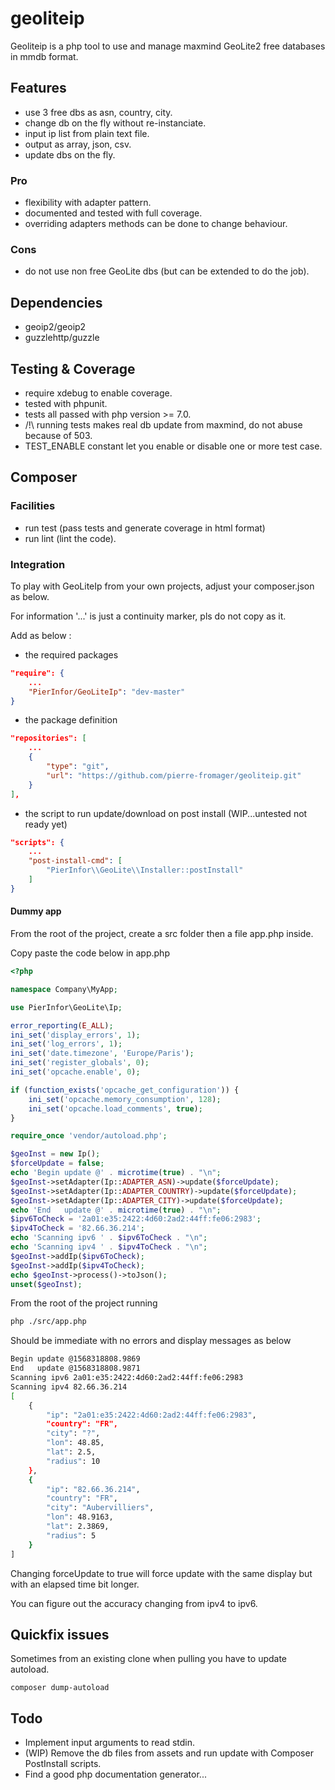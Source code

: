 # geoliteip

Geoliteip is a php tool to use and manage maxmind GeoLite2 free databases in mmdb format.

## Features

* use 3 free dbs as asn, country, city.
* change db on the fly without re-instanciate.
* input ip list from plain text file.
* output as array, json, csv.
* update dbs on the fly.

### Pro

* flexibility with adapter pattern.
* documented and tested with full coverage.
* overriding adapters methods can be done to change behaviour.

### Cons

* do not use non free GeoLite dbs (but can be extended to do the job).

## Dependencies

* geoip2/geoip2
* guzzlehttp/guzzle

## Testing & Coverage

* require xdebug to enable coverage.
* tested with phpunit.
* tests all passed with php version >= 7.0.
* /!\\ running tests makes real db update from maxmind, do not abuse because of 503.
* TEST_ENABLE constant let you enable or disable one or more test case.

## Composer 

### Facilities

* run test (pass tests and generate coverage in html format)
* run lint (lint the code).

### Integration

To play with GeoLiteIp from your own projects, adjust your composer.json as below.

For information '...' is just a continuity marker, pls do not copy as it.

Add as below :

* the required packages
``` json
"require": {
    ...
    "PierInfor/GeoLiteIp": "dev-master"
}	
```

* the package definition
``` json
"repositories": [
    ...
    {
        "type": "git",
        "url": "https://github.com/pierre-fromager/geoliteip.git"
    }
],
```

* the script to run update/download on post install (WIP...untested not ready yet)
``` json
"scripts": {
    ...
    "post-install-cmd": [
        "PierInfor\\GeoLite\\Installer::postInstall"
    ]
}
```

#### Dummy app

From the root of the project, create a src folder then a file app.php inside.

Copy paste the code below in app.php

``` php
<?php

namespace Company\MyApp;

use PierInfor\GeoLite\Ip;

error_reporting(E_ALL);
ini_set('display_errors', 1);
ini_set('log_errors', 1);
ini_set('date.timezone', 'Europe/Paris');
ini_set('register_globals', 0);
ini_set('opcache.enable', 0);

if (function_exists('opcache_get_configuration')) {
    ini_set('opcache.memory_consumption', 128);
    ini_set('opcache.load_comments', true);
}

require_once 'vendor/autoload.php';

$geoInst = new Ip();
$forceUpdate = false;
echo 'Begin update @' . microtime(true) . "\n";
$geoInst->setAdapter(Ip::ADAPTER_ASN)->update($forceUpdate);
$geoInst->setAdapter(Ip::ADAPTER_COUNTRY)->update($forceUpdate);
$geoInst->setAdapter(Ip::ADAPTER_CITY)->update($forceUpdate);
echo 'End   update @' . microtime(true) . "\n";
$ipv6ToCheck = '2a01:e35:2422:4d60:2ad2:44ff:fe06:2983';
$ipv4ToCheck = '82.66.36.214';
echo 'Scanning ipv6 ' . $ipv6ToCheck . "\n";
echo 'Scanning ipv4 ' . $ipv4ToCheck . "\n";
$geoInst->addIp($ipv6ToCheck);
$geoInst->addIp($ipv4ToCheck);
echo $geoInst->process()->toJson();
unset($geoInst);
```

From the root of the project running
``` bash
php ./src/app.php
```
Should be immediate with no errors and display messages as below
``` bash
Begin update @1568318808.9869
End   update @1568318808.9871
Scanning ipv6 2a01:e35:2422:4d60:2ad2:44ff:fe06:2983
Scanning ipv4 82.66.36.214
[
    {
        "ip": "2a01:e35:2422:4d60:2ad2:44ff:fe06:2983",
        "country": "FR",
        "city": "?",
        "lon": 48.85,
        "lat": 2.5,
        "radius": 10
    },
    {
        "ip": "82.66.36.214",
        "country": "FR",
        "city": "Aubervilliers",
        "lon": 48.9163,
        "lat": 2.3869,
        "radius": 5
    }
]
```
Changing forceUpdate to true will force update with the same display but with an elapsed time bit longer.

You can figure out the accuracy changing from ipv4 to ipv6.

## Quickfix issues

Sometimes from an existing clone when pulling you have to update autoload.

```
composer dump-autoload
```

## Todo

* Implement input arguments to read stdin.
* (WIP) Remove the db files from assets and run update with Composer PostInstall scripts.
* Find a good php documentation generator...

